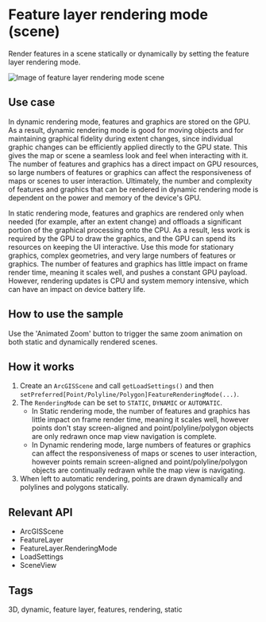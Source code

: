 # Feature layer rendering mode (scene)

Render features in a scene statically or dynamically by setting the feature layer rendering mode.

![Image of feature layer rendering mode scene](feature-layer-rendering-mode-scene.png)

## Use case

In dynamic rendering mode, features and graphics are stored on the GPU. As a result, dynamic rendering mode is good for moving objects and for maintaining graphical fidelity during extent changes, since individual graphic changes can be efficiently applied directly to the GPU state. This gives the map or scene a seamless look and feel when interacting with it. The number of features and graphics has a direct impact on GPU resources, so large numbers of features or graphics can affect the responsiveness of maps or scenes to user interaction. Ultimately, the number and complexity of features and graphics that can be rendered in dynamic rendering mode is dependent on the power and memory of the device's GPU.

In static rendering mode, features and graphics are rendered only when needed (for example, after an extent change) and offloads a significant portion of the graphical processing onto the CPU. As a result, less work is required by the GPU to draw the graphics, and the GPU can spend its resources on keeping the UI interactive. Use this mode for stationary graphics, complex geometries, and very large numbers of features or graphics. The number of features and graphics has little impact on frame render time, meaning it scales well, and pushes a constant GPU payload. However, rendering updates is CPU and system memory intensive, which can have an impact on device battery life.

## How to use the sample

Use the 'Animated Zoom' button to trigger the same zoom animation on both static and dynamically rendered scenes.

## How it works

1. Create an `ArcGISScene` and call `getLoadSettings()` and then `setPreferred[Point/Polyline/Polygon]FeatureRenderingMode(...)`.
1. The `RenderingMode` can be set to `STATIC`, `DYNAMIC` or `AUTOMATIC`.
    * In Static rendering mode, the number of features and graphics has little impact on frame render time, meaning it scales well, however points don't stay screen-aligned and point/polyline/polygon objects are only redrawn once map view navigation is complete.
    * In Dynamic rendering mode, large numbers of features or graphics can affect the responsiveness of maps or scenes to user interaction, however points remain screen-aligned and point/polyline/polygon objects are continually redrawn while the map view is navigating.
1. When left to automatic rendering, points are drawn dynamically and polylines and polygons statically.

## Relevant API

* ArcGISScene
* FeatureLayer
* FeatureLayer.RenderingMode
* LoadSettings
* SceneView

## Tags

3D, dynamic, feature layer, features, rendering, static